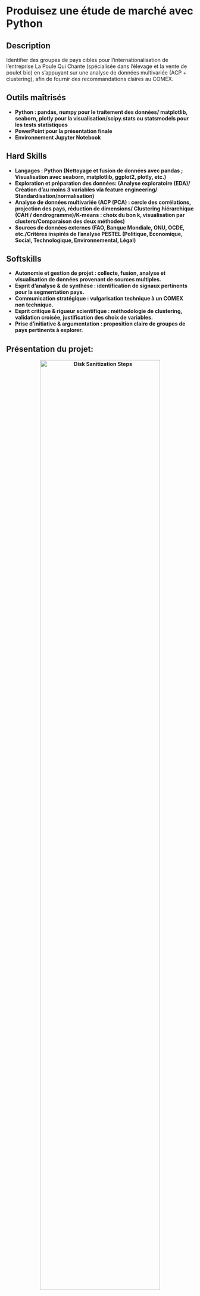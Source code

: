 # Produisez une étude de marché avec Python
<h2>Description</h2>
Identifier des groupes de pays cibles pour l’internationalisation de l’entreprise La Poule Qui Chante (spécialisée dans l’élevage et la vente de poulet bio) en s’appuyant sur une analyse de données multivariée (ACP + clustering), afin de fournir des recommandations claires au COMEX.


<br />


<h2> Outils maîtrisés </h2>

- <b>Python : pandas, numpy pour le traitement des données/ matplotlib, seaborn, plotly pour la visualisation/scipy.stats ou statsmodels pour les tests statistiques 
- <b>PowerPoint pour la présentation finale
- <b>Environnement Jupyter Notebook 


<h2> Hard Skills </h2>

- <b>Langages : Python (Nettoyage et fusion de données avec pandas ; Visualisation avec seaborn, matplotlib, ggplot2, plotly, etc.)
- <b>Exploration et préparation des données: (Analyse exploratoire (EDA)/ Création d’au moins 3 variables via feature engineering/ Standardisation/normalisation)
- <b>Analyse de données multivariée (ACP (PCA) : cercle des corrélations, projection des pays, réduction de dimensions/ Clustering hiérarchique (CAH / dendrogramme)/K-means : choix du bon k, visualisation par clusters/Comparaison des deux méthodes)
- <b>Sources de données externes (FAO, Banque Mondiale, ONU, OCDE, etc./Critères inspirés de l’analyse PESTEL (Politique, Économique, Social, Technologique, Environnemental, Légal)

<h2> Softskills </h2>

- <b>Autonomie et gestion de projet : collecte, fusion, analyse et visualisation de données provenant de sources multiples.
- <b>Esprit d’analyse & de synthèse : identification de signaux pertinents pour la segmentation pays.
- <b>Communication stratégique : vulgarisation technique à un COMEX non technique.
- <b>Esprit critique & rigueur scientifique : méthodologie de clustering, validation croisée, justification des choix de variables.
- <b>Prise d’initiative & argumentation : proposition claire de groupes de pays pertinents à explorer.

<h2>Présentation du projet:</h2>

<p align="center">

<img src="https://imgur.com/DU3vrjT.png" height=80% width="80%" alt="Disk Sanitization Steps"/>
<br />
<br />


<p align="center">

<img src="https://imgur.com/wiXfIG4.png" height=80% width="80%" alt="Disk Sanitization Steps"/>
<br />
<br />


<p align="center">

<img src="https://imgur.com/4Lwjk3a.png" height=80% width="80%" alt="Disk Sanitization Steps"/>
<br />
<br />


<p align="center">

<img src="https://imgur.com/7QgNp6E.png" height=80% width="80%" alt="Disk Sanitization Steps"/>
<br />
<br />

<p align="center">

<img src="https://imgur.com/wn95Niu.png" height=80% width="80%" alt="Disk Sanitization Steps"/>
<br />
<br />
<p align="center">
<img src="https://imgur.com/v89lcDE.png" height=80% width="80%" alt="Disk Sanitization Steps"/>
<br />
<br />
<p align="center">
<img src="https://imgur.com/gaz2WOL.png" height=80% width="80%" alt="Disk Sanitization Steps"/>
<br />
<br />






<p align="center">

<img src="https://imgur.com/rxWpkDE.png" height=80% width="80%" alt="Disk Sanitization Steps"/>
<br />
<br />


<p align="center">

<img src="https://imgur.com/pVOlmCU.png" height=80% width="80%" alt="Disk Sanitization Steps"/>
<br />
<br />


<p align="center">

<img src="https://imgur.com/LmITczG.png" height=80% width="80%" alt="Disk Sanitization Steps"/>
<br />
<br />


<p align="center">

<img src="https://imgur.com/e0ioCsA.png" height=80% width="80%" alt="Disk Sanitization Steps"/>
<br />
<br />

<p align="center">

<img src="https://imgur.com/3whWbsk.png" height=80% width="80%" alt="Disk Sanitization Steps"/>
<br />
<br />
<p align="center">
<img src="https://imgur.com/1DeFSg2.png" height=80% width="80%" alt="Disk Sanitization Steps"/>
<br />
<br />
<p align="center">
<img src="https://imgur.com/9nc5y0x.png" height=80% width="80%" alt="Disk Sanitization Steps"/>
<br />
<br />










<p align="center">

<img src="https://imgur.com/9ffZUue.png" height=80% width="80%" alt="Disk Sanitization Steps"/>
<br />
<br />


<p align="center">

<img src="https://imgur.com/UUe5bcg.png" height=80% width="80%" alt="Disk Sanitization Steps"/>
<br />
<br />


<p align="center">

<img src="https://imgur.com/aEbLFKt.png" height=80% width="80%" alt="Disk Sanitization Steps"/>
<br />
<br />


<p align="center">

<img src="https://imgur.com/yKTimTX.png" height=80% width="80%" alt="Disk Sanitization Steps"/>
<br />
<br />

<p align="center">

<img src="https://imgur.com/DnykGuO.png" height=80% width="80%" alt="Disk Sanitization Steps"/>
<br />
<br />
<p align="center">
<img src="https://imgur.com/pzgcaMO.png" height=80% width="80%" alt="Disk Sanitization Steps"/>
<br />
<br />
<p align="center">
<img src="https://imgur.com/CPPqkB0.png" height=80% width="80%" alt="Disk Sanitization Steps"/>
<br />
<br />






<p align="center">

<img src="https://imgur.com/4elfCwO.png" height=80% width="80%" alt="Disk Sanitization Steps"/>
<br />
<br />


<p align="center">

<img src="https://imgur.com/IaydtHF.png" height=80% width="80%" alt="Disk Sanitization Steps"/>
<br />
<br />








<p align="center">

<img src="https://imgur.com/Mb3mk5N.png" height=80% width="80%" alt="Disk Sanitization Steps"/>
<br />
<br />


<p align="center">

<img src="https://imgur.com/Y8L4vg0.png" height=80% width="80%" alt="Disk Sanitization Steps"/>
<br />
<br />

























<img width="105" height="32766" alt="image" src="https://github.com/user-attachments/assets/f569dd07-32bd-49b3-9e3a-4fec8d3bddf3" />
